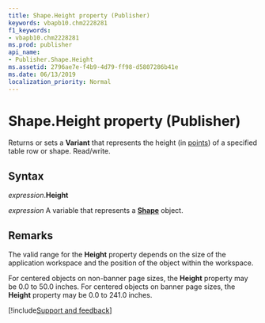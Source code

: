 ```yaml
---
title: Shape.Height property (Publisher)
keywords: vbapb10.chm2228281
f1_keywords:
- vbapb10.chm2228281
ms.prod: publisher
api_name:
- Publisher.Shape.Height
ms.assetid: 2796ae7e-f4b9-4d79-ff98-d5807286b41e
ms.date: 06/13/2019
localization_priority: Normal
---
```



# Shape.Height property (Publisher)

Returns or sets a **Variant** that represents the height (in [points](../language/glossary/vbe-glossary.md#point)) of a specified table row or shape. Read/write.


## Syntax

_expression_.**Height**

_expression_ A variable that represents a **[Shape](Publisher.Shape.md)** object.


## Remarks

The valid range for the **Height** property depends on the size of the application workspace and the position of the object within the workspace. 

For centered objects on non-banner page sizes, the **Height** property may be 0.0 to 50.0 inches. For centered objects on banner page sizes, the **Height** property may be 0.0 to 241.0 inches.

[!include[Support and feedback](~/includes/feedback-boilerplate.md)]